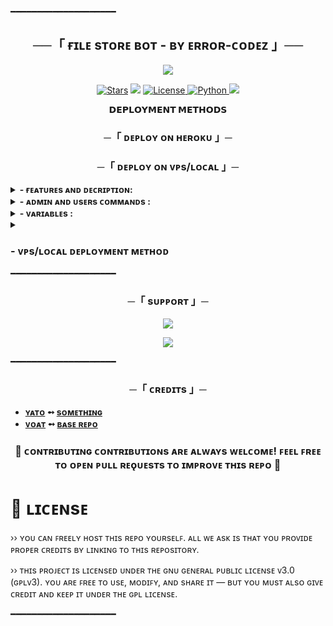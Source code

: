 ━━━━━━━━━━━━━━━━━━━━

<h2 align="center">
    ──「 ғɪʟᴇ sᴛᴏʀᴇ ʙᴏᴛ - ʙʏ ᴇʀʀᴏʀ-ᴄᴏᴅᴇᴢ 」──
</h2>

<p align="center">
  <img src="https://camo.githubusercontent.com/6cfe41b279bbe53061fc4591d115038dc36acc593bb6062d0692b8a0810d1bde/68747470733a2f2f74652e6c656772612e70682f66696c652f3066373538333231613932613934323861366334382e6a7067">
</p>

<p align="center">
<a href="https://github.com/ErrorCodez-Bots/File-Store-Bot/stargazers"><img src="https://img.shields.io/github/stars/codeflix-bots/filestore?color=black&logo=github&logoColor=black&style=for-the-badge" alt="Stars" /></a>
<a href="https://github.com/codeflix-bots/filestore/network/members"> <img src="https://img.shields.io/github/forks/ErrorCodez-Bots/File-Store-Bot?color=black&logo=github&logoColor=black&style=for-the-badge" /></a>
<a href="https://github.com/ErrorCodez-Bots/File-Store-Bot/blob/yato/LICENSE"> <img src="https://img.shields.io/badge/License-MIT-blueviolet?style=for-the-badge" alt="License" /> </a>
<a href="https://www.python.org/"> <img src="https://img.shields.io/badge/Written%20in-Python-orange?style=for-the-badge&logo=python" alt="Python" /> </a>
<a href="https://github.com/codeflix-bots/File-Store-Bot/commits/Noob-Mukesh"> <img src="https://img.shields.io/github/last-commit/ErrorCodez-Bots/File-Store-Bot?color=blue&logo=github&logoColor=green&style=for-the-badge" /></a>
</p>

<p align="center">
<b>𝗗𝗘𝗣𝗟𝗢𝗬𝗠𝗘𝗡𝗧 𝗠𝗘𝗧𝗛𝗢𝗗𝗦</b>
</p>

<h3 align="center">
    ─「 ᴅᴇᴩʟᴏʏ ᴏɴ ʜᴇʀᴏᴋᴜ 」─
</h3>


<h3 align="center">
    ─「 ᴅᴇᴩʟᴏʏ ᴏɴ ᴠᴘs/ʟᴏᴄᴀʟ 」─
</h3>

<details><summary><b> - ғᴇᴀᴛᴜʀᴇs ᴀɴᴅ ᴅᴇᴄʀɪᴘᴛɪᴏɴ:</b></summary>
  
## ғᴇᴀᴛᴜʀᴇs
### ›› ʀᴇǫᴜᴇsᴛ ғᴏʀᴄᴇ sᴜʙ: 
<i>The most demanding aspect is the Request Force-Sub feature. By enabling Request Force-Sub mode, users are provided with a private channel link along with a join request. This feature adds versatility, allowing for greater flexibility in managing Force-Sub channels based on individual preferences. Additionally, the Request Force-Sub settings offer interactive features that enable more advanced and reliable operations.</i>

### ›› ᴄᴜsᴛᴏᴍ ғᴏʀᴄᴇ sᴜʙ: 
<i>You can add one or multiple force-sub channels—there's no limit to the number you can add. You can also empty the list by deleting all force-sub channels. This feature provides versatility, allowing you to create a custom number of force-sub channels according to your preference.</i>

### ›› ᴀᴅᴅ ᴍᴜʟᴛɪ ᴀᴅᴍɪɴs: 
<i>You can add one or multiple admins by providing their user IDs, and you can also remove all admins if needed. Admins have access to some useful bot commands but do not have access to all commands.</i>

### ›› ʙᴀɴ-ᴜɴʙᴀɴ: 
<i>You can add user IDs to a banned list, preventing those who annoy you or spam the bot from using it. They will be unable to access the bot until you remove them from the banned list.</i>

### ›› ᴀᴜᴛᴏ ᴅᴇʟᴇᴛᴇ: 
<i>This feature is crucial for protecting the bot from copyright strikes and reducing the risk of being banned from Telegram. It includes two options: first, you can enable or disable the auto-delete mode; second, you can set a timer, so files will be automatically deleted after a specified period. After that it also send a message that shows the "previous message was deleted" and provide the link to retrieve again the same files.</i>

### ›› ᴄᴏɴᴛᴇɴᴛ ʙᴜᴛᴛᴏɴ: 
<i>This feature allows you to add customizable buttons to files shared by the bot. Every file shared by the bot will have a button, which you can tailor to meet your specific needs.</i>

### ›› sᴇᴛ ʙᴜᴛᴛᴏɴ: 
<i>This feature allows you to customize the content buttons on files shared by the bot. For example, you can set the button name and link. You could create a button labeled "Join Channel," which will appear on the files and contain a specific link provided by you.</i>

### ›› ʜɪᴅᴇ ᴄᴀᴘᴛɪᴏɴ ᴀɴᴅ ᴘʀᴏᴛᴇᴄᴛ ᴄᴀᴘᴛɪᴏɴ:
<i>The "Hide Caption" feature allows you to remove the caption from shared files, while the "Protect Content" feature secures the files. If you enable "Protect Content," the files cannot be forwarded by users.</i>

### ›› sᴛᴀʀᴛ & ғsᴜʙ ᴍᴇᴅɪᴀ:
<i>ᴘʀᴏᴠɪᴅᴇ ɪᴍᴀɢᴇ ᴜʀʟs ᴏʀ ᴅɪʀᴇᴄᴛʟʏ sᴇɴᴅ ᴘʜᴏᴛᴏs ᴛᴏ ᴄᴜsᴛᴏᴍɪᴢᴇ ᴛʜᴇ sᴛᴀʀᴛ ᴀɴᴅ ꜰᴏʀᴄᴇ sᴜʙsᴄʀɪʙᴇ ᴍᴇssᴀɢᴇs.</i>

### ›› ꜰᴜʟʟʏ ᴇᴅɪᴛᴀʙʟᴇ ᴍᴇssᴀɢᴇs:
<i>ᴄᴜsᴛᴏᴍɪᴢᴇ sᴛᴀʀᴛ, ᴀʙᴏᴜᴛ, ʀᴇᴘʟʏ, ᴀɴᴅ ғsᴜʙ ᴍᴇssᴀɢᴇs ᴡɪᴛʜ ꜰᴏʀᴍᴀᴛᴛɪɴɢ ᴀɴᴅ ᴘʟᴀᴄᴇʜᴏʟᴅᴇʀs (sᴇᴇ ʙᴇʟᴏᴡ)..</i>

### ›› ᴄᴜsᴛᴏᴍ ᴜʀʟ sʜᴏʀᴛᴇɴᴇʀ:
<i>ᴀᴅᴅ ʏᴏᴜʀ ꜱʜᴏʀᴛᴇɴᴇʀ ᴜʀʟ, ᴀᴘɪ ᴋᴇʏꜱ, ᴀɴᴅ ᴅɪʀᴇᴄᴛ ᴛᴇʟᴇɢʀᴀᴍ ᴛᴜᴛᴏʀɪᴀʟ ʟɪɴᴋꜱ ꜰᴏʀ ᴇᴀꜱʏ ᴄᴏɴꜰɪɢᴜʀᴀᴛɪᴏɴ...</i>

### <i>›› In addition to the above, more user-friendly and advanced interaction features have been added.</i>
</details>

<details><summary><b> - ᴀᴅᴍɪɴ ᴀɴᴅ ᴜsᴇʀs ᴄᴏᴍᴍᴀɴᴅs :</b></summary>
  
## ᴀᴅᴍɪɴ ᴀɴᴅ ᴜsᴇʀs ᴄᴏᴍᴍᴀɴᴅs
- **start** - sᴛᴀʀᴛ ᴛʜᴇ ʙᴏᴛ
- **shortner** - sʜᴏʀᴛɴᴇʀ sᴇᴛᴛɪɴɢs
- **users** - ᴠɪᴇᴡ ᴛʜᴇ ᴜsᴇʀs ʟɪsᴛ
- **broadcast** - sᴇɴᴅ ᴀ ᴍᴇssᴀɢᴇ ᴛᴏ ᴀʟʟ ᴜsᴇʀs
- **batch** - sᴇɴᴅ ᴍᴇssᴀɢᴇs ɪɴ ʙᴀᴛᴄʜᴇs
- **genlink** - ɢᴇɴᴇʀᴀᴛᴇ ᴀ ʟɪɴᴋ
- **usage** - ᴄʜᴇᴄᴋ ʟɪɴᴋ ᴜsᴀɢᴇ
- **pbroadcast** - sᴇɴᴅ ᴘʀᴇᴍɪᴜᴍ ᴍᴇssᴀɢᴇ ᴛᴏ ᴜsᴇʀs
- **ban** - ʙᴀɴ ᴀ ᴜsᴇʀ
- **unban** - ᴜɴʙᴀɴ ᴀ ᴜsᴇʀ
- **addpremium** - ᴀᴅᴅ ᴘʀᴇᴍɪᴜᴍ ᴜsᴇʀ
- **delpremium** - ʀᴇᴍᴏᴠᴇ ᴘʀᴇᴍɪᴜᴍ ᴜsᴇʀ
- **premiumusers** - ᴠɪᴇᴡ ᴀʟʟ ᴘʀᴇᴍɪᴜᴍ ᴜsᴇʀs
- **request** - sᴇɴᴅ ᴀ ʀᴇǫᴜᴇsᴛ
- **profile** - ᴠɪᴇᴡ ᴜsᴇʀ ᴘʀᴏғɪʟᴇ

- **db** - db channel configs
- **adddb** - add primary & secondary db channel
- **removedb** - to remove db channel.
</details>

<details><summary><b> - ᴠᴀʀɪᴀʙʟᴇs :</b></summary>
  
## ᴠᴀʀɪᴀʙʟᴇs

```python
# Bot Instance Configuration
SESSION = "your_session_name"
TOKEN = "your_bot_token"
API_ID = your_api_id
API_HASH = "your_api_hash"
WORKERS = 5

# Database Configuration
DB_URI = "your_mongodb_uri"
DB_NAME = "your_database_name"

# Force Subscription Channels [channel_id, request_enabled, timer_in_minutes]
FSUBS = [[-1001234567890, True, 10]]

# Database Channel
DB_CHANNEL = -1001234567890

# Auto Delete Timer (seconds)
AUTO_DEL = 300

# Admin IDs
ADMINS = [123456789, 987654321]

# Bot Settings
DISABLE_BTN = True
PROTECT = True

# Messages Configuration
MESSAGES = {
    "START": "Your start message here with {first} placeholder",
    "FSUB": "Your force subscription message",
    "ABOUT": "About message",
    # ... other messages
}
```
</details>

<details>
<summary><h3>
- <b> ᴠᴘs/ʟᴏᴄᴀʟ ᴅᴇᴘʟᴏʏᴍᴇɴᴛ ᴍᴇᴛʜᴏᴅ </b>
</h3></summary>

- Get your [Necessary Variables](https://github.com/ErrorCodez-Bots/File-Store-Bot/blob/yato/config.py)
- git clone https://github.com/ErrorCodez-Bots/File-Store-Bot
- # Install Packages
- pip3 install -U -r requirements.txt
- Edit config.py with variables as given below then run bot
- python3 main.py

<p align="center">
  <img src="https://graph.org/file/c7727a6d27332ffcd8f03.jpg">
</p>


</details>
━━━━━━━━━━━━━━━━━━━━

<h3 align="center">
    ─「 sᴜᴩᴩᴏʀᴛ 」─
</h3>

<p align="center">
<a href="https://telegram.me/codeflixsupport"><img src="https://img.shields.io/badge/-Support%20Group-blue.svg?style=for-the-badge&logo=Telegram"></a>
</p>
<p align="center">
<a href="https://telegram.me/codeflix_bots"><img src="https://img.shields.io/badge/-Support%20Channel-blue.svg?style=for-the-badge&logo=Telegram"></a>
</p>

━━━━━━━━━━━━━━━━━━━━

<h3 align="center">
    ─「 ᴄʀᴇᴅɪᴛs 」─
</h3>

- <b>[ʏᴀᴛᴏ](https://github.com/Codeflix-Bots)  ➻  [sᴏᴍᴇᴛʜɪɴɢ](https://github.com/proyato) </b>
- <b>[ᴠᴏᴀᴛ](https://github.com/Codeflix-Bots)  ➻  [ʙᴀsᴇ ʀᴇᴘᴏ](https://github.com/ArihantSharma/FileStoreBot) </b>

<h3 align="center">
<b>🤝 ᴄᴏɴᴛʀɪʙᴜᴛɪɴɢ
ᴄᴏɴᴛʀɪʙᴜᴛɪᴏɴs ᴀʀᴇ ᴀʟᴡᴀʏs ᴡᴇʟᴄᴏᴍᴇ! ꜰᴇᴇʟ ꜰʀᴇᴇ ᴛᴏ ᴏᴘᴇɴ ᴘᴜʟʟ ʀᴇǫᴜᴇsᴛs ᴛᴏ ɪᴍᴘʀᴏᴠᴇ ᴛʜɪs ʀᴇᴘᴏ 🖤 </b>
</h3>

# 📝 ʟɪᴄᴇɴsᴇ
›› ʏᴏᴜ ᴄᴀɴ ꜰʀᴇᴇʟʏ ʜᴏsᴛ ᴛʜɪs ʀᴇᴘᴏ ʏᴏᴜʀsᴇʟꜰ. ᴀʟʟ ᴡᴇ ᴀsᴋ ɪs ᴛʜᴀᴛ ʏᴏᴜ ᴘʀᴏᴠɪᴅᴇ ᴘʀᴏᴘᴇʀ ᴄʀᴇᴅɪᴛs ʙʏ ʟɪɴᴋɪɴɢ ᴛᴏ ᴛʜɪs ʀᴇᴘᴏsɪᴛᴏʀʏ.

›› ᴛʜɪs ᴘʀᴏᴊᴇᴄᴛ ɪs ʟɪᴄᴇɴsᴇᴅ ᴜɴᴅᴇʀ ᴛʜᴇ ɢɴᴜ ɢᴇɴᴇʀᴀʟ ᴘᴜʙʟɪᴄ ʟɪᴄᴇɴsᴇ ᴠ3.0 (ɢᴘʟᴠ3).
ʏᴏᴜ ᴀʀᴇ ꜰʀᴇᴇ ᴛᴏ ᴜsᴇ, ᴍᴏᴅɪꜰʏ, ᴀɴᴅ sʜᴀʀᴇ ɪᴛ — ʙᴜᴛ ʏᴏᴜ ᴍᴜsᴛ ᴀʟsᴏ ɢɪᴠᴇ ᴄʀᴇᴅɪᴛ ᴀɴᴅ ᴋᴇᴇᴘ ɪᴛ ᴜɴᴅᴇʀ ᴛʜᴇ ɢᴘʟ ʟɪᴄᴇɴsᴇ.


━━━━━━━━━━━━━━━━━━━━











